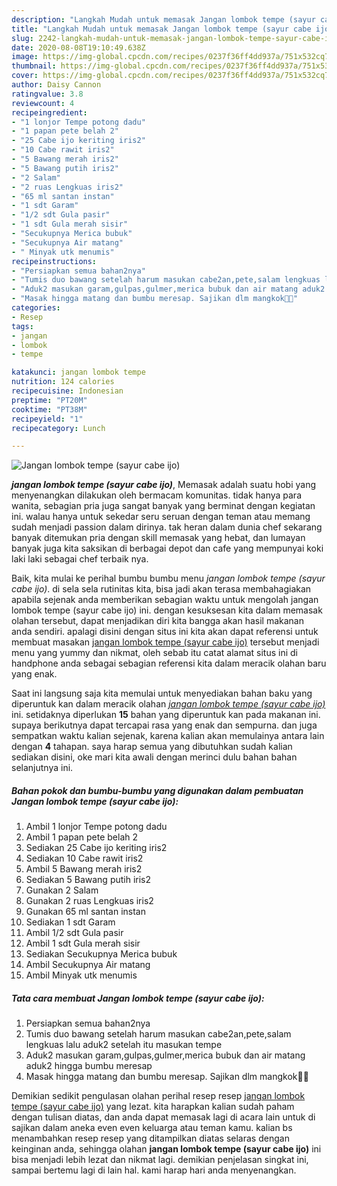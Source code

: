 ```yaml
---
description: "Langkah Mudah untuk memasak Jangan lombok tempe (sayur cabe ijo) Lezat"
title: "Langkah Mudah untuk memasak Jangan lombok tempe (sayur cabe ijo) Lezat"
slug: 2242-langkah-mudah-untuk-memasak-jangan-lombok-tempe-sayur-cabe-ijo-lezat
date: 2020-08-08T19:10:49.638Z
image: https://img-global.cpcdn.com/recipes/0237f36ff4dd937a/751x532cq70/jangan-lombok-tempe-sayur-cabe-ijo-foto-resep-utama.jpg
thumbnail: https://img-global.cpcdn.com/recipes/0237f36ff4dd937a/751x532cq70/jangan-lombok-tempe-sayur-cabe-ijo-foto-resep-utama.jpg
cover: https://img-global.cpcdn.com/recipes/0237f36ff4dd937a/751x532cq70/jangan-lombok-tempe-sayur-cabe-ijo-foto-resep-utama.jpg
author: Daisy Cannon
ratingvalue: 3.8
reviewcount: 4
recipeingredient:
- "1 lonjor Tempe potong dadu"
- "1 papan pete belah 2"
- "25 Cabe ijo keriting iris2"
- "10 Cabe rawit iris2"
- "5 Bawang merah iris2"
- "5 Bawang putih iris2"
- "2 Salam"
- "2 ruas Lengkuas iris2"
- "65 ml santan instan"
- "1 sdt Garam"
- "1/2 sdt Gula pasir"
- "1 sdt Gula merah sisir"
- "Secukupnya Merica bubuk"
- "Secukupnya Air matang"
- " Minyak utk menumis"
recipeinstructions:
- "Persiapkan semua bahan2nya"
- "Tumis duo bawang setelah harum masukan cabe2an,pete,salam lengkuas lalu aduk2 setelah itu masukan tempe"
- "Aduk2 masukan garam,gulpas,gulmer,merica bubuk dan air matang aduk2 hingga bumbu meresap"
- "Masak hingga matang dan bumbu meresap. Sajikan dlm mangkok🤤🤩"
categories:
- Resep
tags:
- jangan
- lombok
- tempe

katakunci: jangan lombok tempe 
nutrition: 124 calories
recipecuisine: Indonesian
preptime: "PT20M"
cooktime: "PT38M"
recipeyield: "1"
recipecategory: Lunch

---
```



![Jangan lombok tempe (sayur cabe ijo)](https://img-global.cpcdn.com/recipes/0237f36ff4dd937a/751x532cq70/jangan-lombok-tempe-sayur-cabe-ijo-foto-resep-utama.jpg)

<b><i>jangan lombok tempe (sayur cabe ijo)</i></b>, Memasak adalah suatu hobi yang menyenangkan dilakukan oleh bermacam komunitas. tidak hanya para wanita, sebagian pria juga sangat banyak yang berminat dengan kegiatan ini. walau hanya untuk sekedar seru seruan dengan teman atau memang sudah menjadi passion dalam dirinya. tak heran dalam dunia chef sekarang banyak ditemukan pria dengan skill memasak yang hebat, dan lumayan banyak juga kita saksikan di berbagai depot dan cafe yang mempunyai koki laki laki sebagai chef terbaik nya.



Baik, kita mulai ke perihal bumbu bumbu menu <i>jangan lombok tempe (sayur cabe ijo)</i>. di sela sela rutinitas kita, bisa jadi akan terasa membahagiakan apabila sejenak anda memberikan sebagian waktu untuk mengolah jangan lombok tempe (sayur cabe ijo) ini. dengan kesuksesan kita dalam memasak olahan tersebut, dapat menjadikan diri kita bangga akan hasil makanan anda sendiri. apalagi disini dengan situs ini kita akan dapat referensi untuk membuat masakan <u>jangan lombok tempe (sayur cabe ijo)</u> tersebut menjadi menu yang yummy dan nikmat, oleh sebab itu catat alamat situs ini di handphone anda sebagai sebagian referensi kita dalam meracik olahan baru yang enak.


Saat ini langsung saja kita memulai untuk menyediakan bahan baku yang diperuntuk kan dalam meracik olahan <u><i>jangan lombok tempe (sayur cabe ijo)</i></u> ini. setidaknya diperlukan <b>15</b> bahan yang diperuntuk kan pada makanan ini. supaya berikutnya dapat tercapai rasa yang enak dan sempurna. dan juga sempatkan waktu kalian sejenak, karena kalian akan memulainya antara lain dengan <b>4</b> tahapan. saya harap semua yang dibutuhkan sudah kalian sediakan disini, oke mari kita awali dengan merinci dulu bahan bahan selanjutnya ini.

<!--inarticleads1-->

##### Bahan pokok dan bumbu-bumbu yang digunakan dalam pembuatan Jangan lombok tempe (sayur cabe ijo):

1. Ambil 1 lonjor Tempe potong dadu
1. Ambil 1 papan pete belah 2
1. Sediakan 25 Cabe ijo keriting iris2
1. Sediakan 10 Cabe rawit iris2
1. Ambil 5 Bawang merah iris2
1. Sediakan 5 Bawang putih iris2
1. Gunakan 2 Salam
1. Gunakan 2 ruas Lengkuas iris2
1. Gunakan 65 ml santan instan
1. Sediakan 1 sdt Garam
1. Ambil 1/2 sdt Gula pasir
1. Ambil 1 sdt Gula merah sisir
1. Sediakan Secukupnya Merica bubuk
1. Ambil Secukupnya Air matang
1. Ambil  Minyak utk menumis




<!--inarticleads2-->

##### Tata cara membuat Jangan lombok tempe (sayur cabe ijo):

1. Persiapkan semua bahan2nya
1. Tumis duo bawang setelah harum masukan cabe2an,pete,salam lengkuas lalu aduk2 setelah itu masukan tempe
1. Aduk2 masukan garam,gulpas,gulmer,merica bubuk dan air matang aduk2 hingga bumbu meresap
1. Masak hingga matang dan bumbu meresap. Sajikan dlm mangkok🤤🤩




Demikian sedikit pengulasan olahan perihal resep resep <u>jangan lombok tempe (sayur cabe ijo)</u> yang lezat. kita harapkan kalian sudah paham dengan tulisan diatas, dan anda dapat memasak lagi di acara lain untuk di sajikan dalam aneka even even keluarga atau teman kamu. kalian bs menambahkan resep resep yang ditampilkan diatas selaras dengan keinginan anda, sehingga olahan <b>jangan lombok tempe (sayur cabe ijo)</b> ini bisa menjadi lebih lezat dan nikmat lagi. demikian penjelasan singkat ini, sampai bertemu lagi di lain hal. kami harap hari anda menyenangkan.
